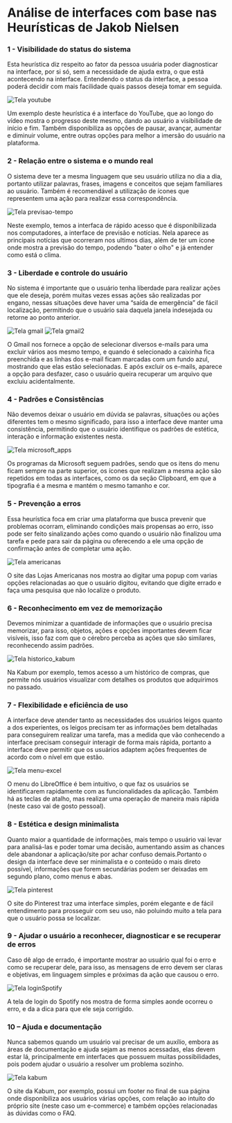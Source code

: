 # Análise de interfaces com base nas Heurísticas de Jakob Nielsen

### 1 - Visibilidade do status do sistema

Esta heurística diz respeito ao fator da pessoa usuária poder diagnosticar na interface, por si só, sem a necessidade de ajuda extra, o que está acontecendo na interface. Entendendo o status da interface, a pessoa poderá decidir com mais facilidade quais passos deseja tomar em seguida.

![Tela youtube](./imagens/youtube.png)

Um exemplo deste heurística é a interface do YouTube, que ao longo do vídeo mostra o progresso deste mesmo, dando ao usuário a visibilidade de início e fim. Também disponibiliza as opções de pausar, avançar, aumentar e diminuir volume, entre outras opções para melhor a imersão do usuário na plataforma.

### 2 - Relação entre o sistema e o mundo real

O sistema deve ter a mesma linguagem que seu usuário utiliza no dia a dia, portanto utilizar palavras, frases, imagens e conceitos que sejam familiares ao usuário. Também é recomendável a utilização de ícones que representem uma ação para realizar essa correspondência.

![Tela previsao-tempo](./imagens/previsao-PC.png)

Neste exemplo, temos a interfaca de rápido acesso que é disponibilizada nos computadores, a interface de previsão e notícias. Nela aparece as principais notícias que ocorreram nos ultimos dias, além de ter um ícone onde mostra a previsão do tempo, podendo "bater o olho" e já entender como está o clima.

### 3 - Liberdade e controle do usuário

No sistema é importante que o usuário tenha liberdade para realizar ações que ele deseja, porém muitas vezes essas ações são realizadas por engano, nessas situações deve haver uma “saída de emergência” de fácil localização, permitindo que o usuário saia daquela janela indesejada ou retorne ao ponto anterior.

![Tela gmail](./imagens/gmail.png)
![Tela gmail2](./imagens/gmail2.png)

O Gmail nos fornece a opção de selecionar diversos e-mails para uma excluir vários aos mesmo tempo, e quando é selecionado a caixinha fica preenchida e as linhas dos e-mail ficam marcadas com um fundo azul, mostrando que elas estão selecionadas. E após excluir os e-mails, aparece a opção para desfazer, caso o usuário queira recuperar um arquivo que excluiu acidentalmente.

### 4 - Padrões e Consistências

Não devemos deixar o usuário em dúvida se palavras, situações ou ações diferentes tem o mesmo significado, para isso a interface deve manter uma consistência, permitindo que o usuário identifique os padrões de estética, interação e informação existentes nesta.

![Tela microsoft_apps](./imagens/Bom_exp4.png)

Os programas da Microsoft seguem padrões, sendo que os itens do menu ficam sempre na parte superior, os ícones que realizam a mesma ação são repetidos em todas as interfaces, como os da seção Clipboard, em que a tipografia é a mesma e mantém o mesmo tamanho e cor.

### 5 - Prevenção a erros

Essa heurística foca em criar uma plataforma que busca prevenir que problemas ocorram, eliminando condições mais propensas ao erro, isso pode ser feito sinalizando ações como quando o usuário não finalizou uma tarefa e pede para sair da página ou oferecendo a ele uma opção de confirmação antes de completar uma ação.

![Tela americanas](./imagens/americanas.png)

O site das Lojas Americanas nos mostra ao digitar uma popup com varias opções relacionadas ao que o usuário digitou, evitando que digite errado e faça uma pesquisa que não localize o produto.

### 6 - Reconhecimento em vez de memorização

Devemos minimizar a quantidade de informações que o usuário precisa memorizar, para isso, objetos, ações e opções importantes devem ficar visíveis, isso faz com que o cérebro perceba as ações que são similares, reconhecendo assim padrões.

![Tela historico_kabum](./imagens/kabum-historico.png)

Na Kabum por exemplo, temos acesso a um histórico de compras, que permite nós usuários visualizar com detalhes os produtos que adquirimos no passado.

### 7 - Flexibilidade e eficiência de uso

A interface deve atender tanto as necessidades dos usuários leigos quanto a dos experientes, os leigos precisam ter as informações bem detalhadas para conseguirem realizar uma tarefa, mas a medida que vão conhecendo a interface precisam conseguir interagir de forma mais rápida, portanto a interface deve permitir que os usuários adaptem ações frequentes de acordo com o nível em que estão.

![Tela menu-excel](./imagens/menu-libreofice.png)

O menu do LibreOffice é bem intuitivo, o que faz os usuários se identificarem rapidamente com as funcionalidades da aplicação. Também há as teclas de atalho, mas realizar uma operação de maneira mais rápida (neste caso vai de gosto pessoal).

### 8 - Estética e design minimalista

Quanto maior a quantidade de informações, mais tempo o usuário vai levar para analisá-las e poder tomar uma decisão, aumentando assim as chances dele abandonar a aplicação/site por achar confuso demais.Portanto o design da interface deve ser minimalista e o conteúdo o mais direto possível, informações que forem secundárias podem ser deixadas em segundo plano, como menus e abas.

![Tela pinterest](./imagens/pinterest.png)

O site do Pinterest traz uma interface simples, porém elegante e de fácil entendimento para prosseguir com seu uso, não poluindo muito a tela para que o usuário possa se localizar.

### 9 - Ajudar o usuário a reconhecer, diagnosticar e se recuperar de erros

Caso dê algo de errado, é importante mostrar ao usuário qual foi o erro e como se recuperar dele, para isso, as mensagens de erro devem ser claras e objetivas, em linguagem simples e próximas da ação que causou o erro.

![Tela loginSpotify](./imagens/spotify.png)

A tela de login do Spotify nos mostra de forma simples aonde ocorreu o erro, e da a dica para que ele seja corrigido.

### 10 – Ajuda e documentação

Nunca sabemos quando um usuário vai precisar de um auxílio, embora as áreas de documentação e ajuda sejam as menos acessadas, elas devem estar lá, principalmente em interfaces que possuem muitas possibilidades, pois podem ajudar o usuário a resolver um problema sozinho.  

![Tela kabum](./imagens/kabum.png)

O site da Kabum, por exemplo, possui um footer no final de sua página onde disponibiliza aos usuários várias opções, com relação ao intuito do próprio site (neste caso um e-commerce) e também opções relacionadas às dúvidas como o FAQ.
